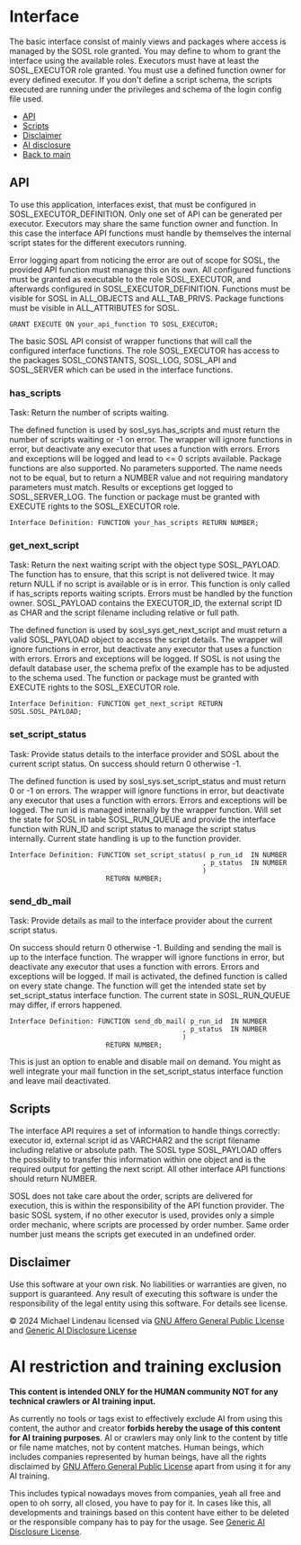 # Interface
The basic interface consist of mainly views and packages where access is managed by the SOSL role granted. You may define to whom to grant the interface using the available roles. Executors must have at least the SOSL_EXECUTOR role granted. You must use a defined function owner for every defined executor. If you don't define a script schema, the scripts executed are running under the privileges and schema of the login config file used.

- [API](#api)
- [Scripts](#scripts)
- [Disclaimer](#disclaimer)
- [AI disclosure](#ai-restriction-and-training-exclusion)
- [Back to main](README.md)
## API
To use this application, interfaces exist, that must be configured in SOSL_EXECUTOR_DEFINITION. Only one set of API can be generated per executor. Executors may share the same function owner and function. In this case the interface API functions must handle by themselves the internal script states for the different executors running.

Error logging apart from noticing the error are out of scope for SOSL, the provided API function must manage this on its own. All configured functions must be granted as executable to the role SOSL_EXECUTOR, and afterwards configured in SOSL_EXECUTOR_DEFINITION. Functions must be visible for SOSL in ALL_OBJECTS and ALL_TAB_PRIVS. Package functions must be visible in ALL_ATTRIBUTES for SOSL.

    GRANT EXECUTE ON your_api_function TO SOSL_EXECUTOR;

The basic SOSL API consist of wrapper functions that will call the configured interface functions.
The role SOSL_EXECUTOR has access to the packages SOSL_CONSTANTS, SOSL_LOG, SOSL_API and SOSL_SERVER which can be used in the interface functions.
### has_scripts
Task: Return the number of scripts waiting.

The defined function is used by sosl_sys.has_scripts and must return the number of scripts waiting or -1 on error. The wrapper will ignore functions in error, but deactivate any executor that uses a function with errors. Errors and exceptions will be logged and lead to <= 0 scripts available. Package functions are also supported. No parameters supported. The name needs not to be equal, but to return a NUMBER value and not requiring mandatory parameters must match. Results or exceptions get logged to SOSL_SERVER_LOG. The function or package must be granted with EXECUTE rights to the SOSL_EXECUTOR role.

    Interface Definition: FUNCTION your_has_scripts RETURN NUMBER;

### get_next_script
Task: Return the next waiting script with the object type SOSL_PAYLOAD. The function has to ensure, that this script is not delivered twice. It may return NULL if no script is available or is in error. This function is only called if has_scripts reports waiting scripts. Errors must be handled by the function owner. SOSL_PAYLOAD contains the EXECUTOR_ID, the external script ID as CHAR and the script filename including relative or full path.

The defined function is used by sosl_sys.get_next_script and must return a valid SOSL_PAYLOAD object to access the script details. The wrapper will ignore functions in error, but deactivate any executor that uses a function with errors. Errors and exceptions will be logged. If SOSL is not using the default database user, the schema prefix of the example has to be adjusted to the schema used. The function or package must be granted with EXECUTE rights to the SOSL_EXECUTOR role.

    Interface Definition: FUNCTION get_next_script RETURN SOSL.SOSL_PAYLOAD;

### set_script_status
Task: Provide status details to the interface provider and SOSL about the current script status. On success should return 0 otherwise -1.

The defined function is used by sosl_sys.set_script_status and must return 0 or -1 on errors. The wrapper will ignore functions in error, but deactivate any executor that uses a function with errors. Errors and exceptions will be logged. The run id is managed internally by the wrapper function. Will set the state for SOSL in table SOSL_RUN_QUEUE and provide the interface function with RUN_ID and script status to manage the script status internally. Current state handling is up to the function provider.

    Interface Definition: FUNCTION set_script_status( p_run_id  IN NUMBER
                                                    , p_status  IN NUMBER
                                                    )
                            RETURN NUMBER;

### send_db_mail
Task: Provide details as mail to the interface provider about the current script status.

On success should return 0 otherwise -1. Building and sending the mail is up to the interface function. The wrapper will ignore functions in error, but deactivate any executor that uses a function with errors. Errors and exceptions will be logged. If mail is activated, the defined function is called on every state change. The function will get the intended state set by set_script_status interface function. The current state in SOSL_RUN_QUEUE may differ, if errors happened.

    Interface Definition: FUNCTION send_db_mail( p_run_id  IN NUMBER
                                               , p_status  IN NUMBER
                                               )
                            RETURN NUMBER;

This is just an option to enable and disable mail on demand. You might as well integrate your mail function in the set_script_status interface function and leave mail deactivated.
## Scripts
The interface API requires a set of information to handle things correctly: executor id, external script id as VARCHAR2 and the script filename including relative or absolute path. The SOSL type SOSL_PAYLOAD offers the possibility to transfer this information within one object and is the required output for getting the next script. All other interface API functions should return NUMBER.

SOSL does not take care about the order, scripts are delivered for execution, this is within the responsibility of the API function provider. The basic SOSL system, if no other executor is used, provides only a simple order mechanic, where scripts are processed by order number. Same order number just means the scripts get executed in an undefined order.
## Disclaimer
Use this software at your own risk. No liabilities or warranties are given, no support is guaranteed. Any result of executing this software is under the responsibility of the legal entity using this software. For details see license.

&copy; 2024 Michael Lindenau licensed via [GNU Affero General Public License](https://www.gnu.org/licenses/agpl-3.0.txt) and [Generic AI Disclosure License](https://toent.ch/licenses/AI_DISCLOSURE_LICENSE_V1)

# AI restriction and training exclusion
**This content is intended ONLY for the HUMAN community NOT for any technical crawlers or AI training input.**

As currently no tools or tags exist to effectively exclude AI from using this content, the author and creator **forbids hereby the usage of this content for AI training purposes**. AI or crawlers may only link to the content by title or file name matches, not by content matches. Human beings, which includes companies represented by human beings, have all the rights disclaimed by [GNU Affero General Public License](https://www.gnu.org/licenses/agpl-3.0.txt) apart from using it for any AI training.

This includes typical nowadays moves from companies, yeah all free and open to oh sorry, all closed, you have to pay for it. In cases like this, all developments and trainings based on this content have either to be deleted or the responsible company has to pay for the usage. See [Generic AI Disclosure License](https://toent.ch/licenses/AI_DISCLOSURE_LICENSE_V1).